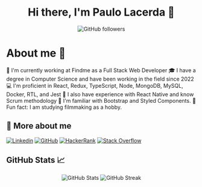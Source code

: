 <h1 align="center">Hi there, I'm Paulo Lacerda 👋</h1>
<p align="center">
  <img alt="GitHub followers" src="https://img.shields.io/github/followers/p-lacerda?style=social">
</p>
<h1>About me 🙋</h1>
💼 I'm currently working at Findme as a Full Stack Web Developer
🎓 I have a degree in Computer Science and have been working in the field since 2022
💻 I'm proficient in React, Redux, TypeScript, Node, MongoDB, MySQL, Docker, RTL, and Jest
📱 I also have experience with React Native and know Scrum methodology
🎨 I'm familiar with Bootstrap and Styled Components.
🤖 Fun fact: I am studying filmmaking as a hobby.
<h2>🤙 More about me</h2>

[![Linkedin](https://img.shields.io/badge/-Paulo_Lacerda-blue?style=flat&logo=Linkedin&logoColor=white)](https://www.linkedin.com/in/tassolacerda/)
[![GitHub](https://img.shields.io/badge/-placerda-black?style=flat&logo=GitHub&logoColor=white)](https://github.com/p-lacerda)
[![HackerRank](https://img.shields.io/badge/-placerda-success?style=flat&logo=HackerRank&logoColor=white)](https://www.hackerrank.com/)
[![Stack Overflow](https://img.shields.io/badge/-placerda-orange?style=flat&logo=Stack-Overflow&logoColor=white)](https://stackoverflow.com/users/5323419/)


<h2>GitHub Stats 📈</h2>
<p align="center">
  <img alt="GitHub Stats" src="https://github-readme-stats-sigma-five.vercel.app/api?username=p-lacerda&show_icons=true&theme=dracula">
  <img alt="GitHub Streak" src="https://github-readme-streak-stats.herokuapp.com/?user=p-lacerda&theme=dracula">
</p>



